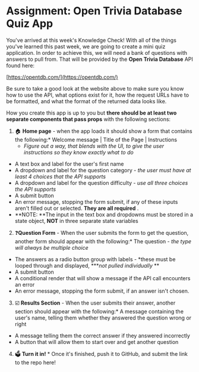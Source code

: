 
# Assignment: Open Trivia Database Quiz App

You've arrived at this week's Knowledge Check!  With all of the things you've learned this past week, we are going to create a mini quiz application.  In order to achieve this, we will need a bank of questions with answers to pull from.  That will be provided by the **Open Trivia Database** API found here:

[https://opentdb.com/](https://opentdb.com/)

Be sure to take a good look at the website above to make sure you know how to use the API, what options exist for it, how the request URLs have to be formatted, and what the format of the returned data looks like.

How you create this app is up to you but **there should be at least two separate components that pass props** with the following sections:

1. 🏠 **Home page** - when the app loads it should show a form that contains the following:* Welcome message | Title of the Page | Instructions
   - *Figure out a way, that blends with the UI, to give the user instructions so they know exactly what to do*

* A text box and label for the user's first name
* A dropdown and label for the question category - *the user must have at least 4 choices that the API supports*
* A dropdown and label for the question difficulty - *use all three choices the API supports*
* A submit button
* An error message, stopping the form submit, if any of these inputs aren't filled out or selected.   **They are all required** .
* **NOTE: **The input in the text box and dropdowns must be stored in a state object, **NOT** in three separate state variables

2. ❓**Question Form** - When the user submits the form to get the question, another form should appear with the following:* The question - *the type will always be multiple choice*

* The answers as a radio button group with labels - *these must be looped through and displayed, ****not pulled individually* **
* A submit button
* A conditional render that will show a message if the API call encounters an error
* An error message, stopping the form submit, if an answer isn't chosen.

3. ☑️ **Results Section** - When the user submits their answer, another section should appear with the following:* A message containing the user's name, telling them whether they answered the question wrong or right

* A message telling them the correct answer if they answered incorrectly
* A button that will allow them to start over and get another question

4. 🗳️ **Turn it in!** * Once it's finished, push it to GitHub, and submit the link to the repo here!
